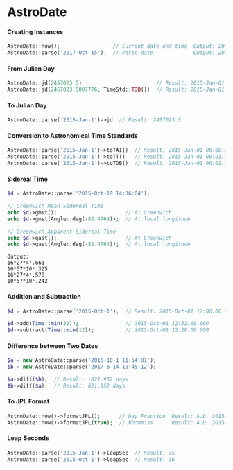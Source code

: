 AstroDate
=========

#### Creating Instances
```php
AstroDate::now();                 // Current date and time  Output: 2015-Oct-21 02:59:09.318 UTC
AstroDate::parse('2017-Oct-15');  // Parse date             Output: 2015-Oct-21 02:59:09.318 UTC
```

#### From Julian Day
```php
AstroDate::jd(2457023.5)                        // Result: 2015-Jan-01 00:00:00
AstroDate::jd(2457023.5007776, TimeStd::TDB())  // Result: 2015-Jan-01 00:00:00
```

#### To Julian Day
```php
AstroDate::parse('2015-Jan-1')->jd  // Result: 2457023.5
```

#### Conversion to Astronomical Time Standards

```php
AstroDate::parse('2015-Jan-1')->toTAI()  // Result: 2015-Jan-01 00:00:35 TAI
AstroDate::parse('2015-Jan-1')->toTT()   // Result: 2015-Jan-01 00:01:07.184 TT
AstroDate::parse('2015-Jan-1')->toTDB()  // Result: 2015-Jan-01 00:01:07.186 TDB
```

#### Sidereal Time
```php
$d = AstroDate::parse('2015-Oct-19 14:36:04');

// Greenwich Mean Sidereal Time
echo $d->gmst();                      // At Greenwich
echo $d->gmst(Angle::deg(-82.4764));  // At local longitude

// Greenwich Apparent Sidereal Time
echo $d->gast();                      // At Greenwich
echo $d->gast(Angle::deg(-82.4764));  // At local longitude 
```
```
Output:
16ʰ27ᵐ4ˢ.661
10ʰ57ᵐ10ˢ.325
16ʰ27ᵐ4ˢ.578
10ʰ57ᵐ10ˢ.242
```


#### Addition and Subtraction
```php
$d = AstroDate::parse('2015-Oct-1');  // Result: 2015-Oct-01 12:00:00.000 

$d->add(Time::min(32));               // 2015-Oct-01 12:32:00.000 
$d->subtract(Time::min(12));          // 2015-Oct-01 12:20:00.000 
```

#### Difference between Two Dates

```php
$a = new AstroDate::parse('2015-10-1 11:54:01');
$b = new AstroDate::parse('2017-6-14 10:45:12');

$a->diff($b);  // Result: -621.952 days
$b->diff($a);  // Result: 621.952 days
```

#### To JPL Format
```php
AstroDate::now()->formatJPL();      // Day Fraction  Result: A.D. 2015-Oct-21.1272776 UTC
AstroDate::now()->formatJPL(true);  // hh:mm:ss      Result: A.D. 2015-Oct-21 03:03:16.840 UTC.
```

#### Leap Seconds
```php
AstroDate::parse('2015-Jan-1')->leapSec  // Result: 35
AstroDate::parse('2015-Oct-1')->leapSec  // Result: 36
```



